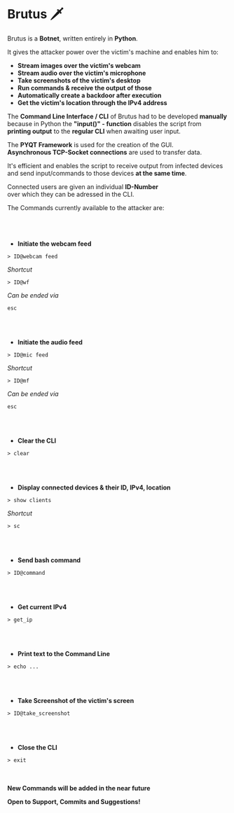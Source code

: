 # Brutus 🗡️ 

Brutus is a **Botnet**, written entirely in **Python**.

It gives the attacker power over the victim's machine and enables him to:

- **Stream images over the victim's webcam**
- **Stream audio over the victim's microphone**
- **Take screenshots of the victim's desktop**
- **Run commands & receive the output of those**
- **Automatically create a backdoor after execution**
- **Get the victim's location through the IPv4 address**

The **Command Line Interface / CLI** of Brutus had to be developed **manually**   
because in Python the **"input()" - function** disables the script from  
**printing output** to the **regular CLI** when awaiting user input.

The **PYQT Framework** is used for the creation of the GUI.   
**Asynchronous TCP-Socket connections** are used to transfer data.  

It's efficient and enables the script to receive output from infected devices  
and send input/commands to those devices **at the same time**.

Connected users are given an individual **ID-Number**  
over which they can be adressed in the CLI.

The Commands currently available to the attacker are:
<br></br>
<br></br>
- **Initiate the webcam feed**
```shell  
> ID@webcam feed 
```
_Shortcut_
```shell
> ID@wf 
``` 
_Can be ended via_
```shell
esc
```

<br></br>
- **Initiate the audio feed**
```shell  
> ID@mic feed 
```
_Shortcut_
```shell
> ID@mf
``` 
_Can be ended via_
```shell
esc
```

<br></br>
- **Clear the CLI**
```shell
> clear
```

<br></br>
- **Display connected devices & their ID, IPv4, location**
```shell
> show clients
```
_Shortcut_
```shell
> sc
```


<br></br>
- **Send bash command**
```shell
> ID@command
```

<br></br>
- **Get current IPv4**
```shell
> get_ip
```

<br></br>
- **Print text to the Command Line**
```shell
> echo ...
```

<br></br>
- **Take Screenshot of the victim's screen**
```shell
> ID@take_screenshot
```

<br></br>
- **Close the CLI**
```shell
> exit
```
<br></br>
**New Commands will be added in the near future**

**Open to Support, Commits and Suggestions!**








